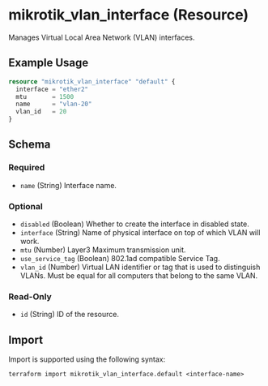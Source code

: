 # mikrotik_vlan_interface (Resource)
Manages Virtual Local Area Network (VLAN) interfaces.

## Example Usage
```terraform
resource "mikrotik_vlan_interface" "default" {
  interface = "ether2"
  mtu       = 1500
  name      = "vlan-20"
  vlan_id   = 20
}
```

<!-- schema generated by tfplugindocs -->
## Schema

### Required

- `name` (String) Interface name.

### Optional

- `disabled` (Boolean) Whether to create the interface in disabled state.
- `interface` (String) Name of physical interface on top of which VLAN will work.
- `mtu` (Number) Layer3 Maximum transmission unit.
- `use_service_tag` (Boolean) 802.1ad compatible Service Tag.
- `vlan_id` (Number) Virtual LAN identifier or tag that is used to distinguish VLANs. Must be equal for all computers that belong to the same VLAN.

### Read-Only

- `id` (String) ID of the resource.

## Import
Import is supported using the following syntax:
```shell
terraform import mikrotik_vlan_interface.default <interface-name>
```
